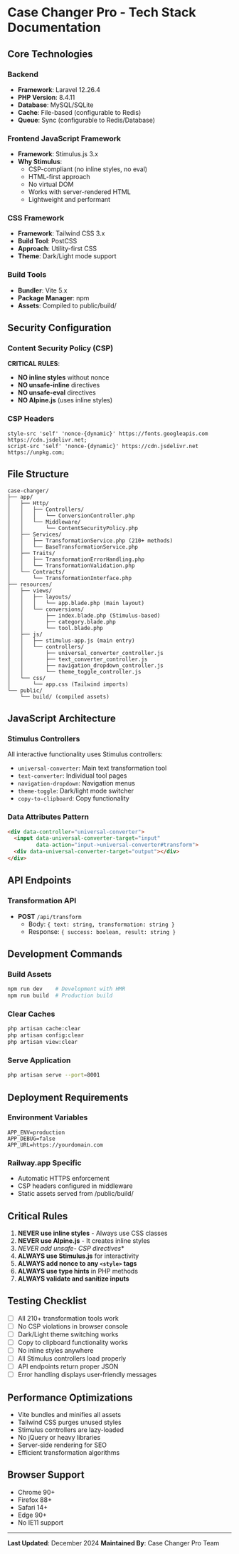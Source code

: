 # Case Changer Pro - Tech Stack Documentation

## Core Technologies

### Backend
- **Framework**: Laravel 12.26.4
- **PHP Version**: 8.4.11
- **Database**: MySQL/SQLite
- **Cache**: File-based (configurable to Redis)
- **Queue**: Sync (configurable to Redis/Database)

### Frontend JavaScript Framework
- **Framework**: Stimulus.js 3.x
- **Why Stimulus**: 
  - CSP-compliant (no inline styles, no eval)
  - HTML-first approach
  - No virtual DOM
  - Works with server-rendered HTML
  - Lightweight and performant

### CSS Framework
- **Framework**: Tailwind CSS 3.x
- **Build Tool**: PostCSS
- **Approach**: Utility-first CSS
- **Theme**: Dark/Light mode support

### Build Tools
- **Bundler**: Vite 5.x
- **Package Manager**: npm
- **Assets**: Compiled to public/build/

## Security Configuration

### Content Security Policy (CSP)
**CRITICAL RULES**:
- **NO inline styles** without nonce
- **NO unsafe-inline** directives
- **NO unsafe-eval** directives
- **NO Alpine.js** (uses inline styles)

### CSP Headers
```
style-src 'self' 'nonce-{dynamic}' https://fonts.googleapis.com https://cdn.jsdelivr.net;
script-src 'self' 'nonce-{dynamic}' https://cdn.jsdelivr.net https://unpkg.com;
```

## File Structure

```
case-changer/
├── app/
│   ├── Http/
│   │   ├── Controllers/
│   │   │   └── ConversionController.php
│   │   └── Middleware/
│   │       └── ContentSecurityPolicy.php
│   ├── Services/
│   │   ├── TransformationService.php (210+ methods)
│   │   └── BaseTransformationService.php
│   ├── Traits/
│   │   ├── TransformationErrorHandling.php
│   │   └── TransformationValidation.php
│   └── Contracts/
│       └── TransformationInterface.php
├── resources/
│   ├── views/
│   │   ├── layouts/
│   │   │   └── app.blade.php (main layout)
│   │   └── conversions/
│   │       ├── index.blade.php (Stimulus-based)
│   │       ├── category.blade.php
│   │       └── tool.blade.php
│   ├── js/
│   │   ├── stimulus-app.js (main entry)
│   │   └── controllers/
│   │       ├── universal_converter_controller.js
│   │       ├── text_converter_controller.js
│   │       ├── navigation_dropdown_controller.js
│   │       └── theme_toggle_controller.js
│   └── css/
│       └── app.css (Tailwind imports)
└── public/
    └── build/ (compiled assets)
```

## JavaScript Architecture

### Stimulus Controllers
All interactive functionality uses Stimulus controllers:
- `universal-converter`: Main text transformation tool
- `text-converter`: Individual tool pages
- `navigation-dropdown`: Navigation menus
- `theme-toggle`: Dark/light mode switcher
- `copy-to-clipboard`: Copy functionality

### Data Attributes Pattern
```html
<div data-controller="universal-converter">
  <input data-universal-converter-target="input" 
         data-action="input->universal-converter#transform">
  <div data-universal-converter-target="output"></div>
</div>
```

## API Endpoints

### Transformation API
- **POST** `/api/transform`
  - Body: `{ text: string, transformation: string }`
  - Response: `{ success: boolean, result: string }`

## Development Commands

### Build Assets
```bash
npm run dev    # Development with HMR
npm run build  # Production build
```

### Clear Caches
```bash
php artisan cache:clear
php artisan config:clear
php artisan view:clear
```

### Serve Application
```bash
php artisan serve --port=8001
```

## Deployment Requirements

### Environment Variables
```env
APP_ENV=production
APP_DEBUG=false
APP_URL=https://yourdomain.com
```

### Railway.app Specific
- Automatic HTTPS enforcement
- CSP headers configured in middleware
- Static assets served from /public/build/

## Critical Rules

1. **NEVER use inline styles** - Always use CSS classes
2. **NEVER use Alpine.js** - It creates inline styles
3. **NEVER add unsafe-* CSP directives**
4. **ALWAYS use Stimulus.js** for interactivity
5. **ALWAYS add nonce to any `<style>` tags**
6. **ALWAYS use type hints** in PHP methods
7. **ALWAYS validate and sanitize inputs**

## Testing Checklist

- [ ] All 210+ transformation tools work
- [ ] No CSP violations in browser console
- [ ] Dark/Light theme switching works
- [ ] Copy to clipboard functionality works
- [ ] No inline styles anywhere
- [ ] All Stimulus controllers load properly
- [ ] API endpoints return proper JSON
- [ ] Error handling displays user-friendly messages

## Performance Optimizations

- Vite bundles and minifies all assets
- Tailwind CSS purges unused styles
- Stimulus controllers are lazy-loaded
- No jQuery or heavy libraries
- Server-side rendering for SEO
- Efficient transformation algorithms

## Browser Support

- Chrome 90+
- Firefox 88+
- Safari 14+
- Edge 90+
- No IE11 support

---

**Last Updated**: December 2024
**Maintained By**: Case Changer Pro Team